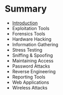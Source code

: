 # Summary

* [Introduction](README.md)
* Exploitation Tools
* Forensics Tools
* Hardware Hacking
* Information Gathering
* Stress Testing
* Sniffing & Spoofing
* Maintaining Access
* Password Attacks
* Reverse Engineering
* Reporting Tools
* Web Applications
* Wireless Attacks

